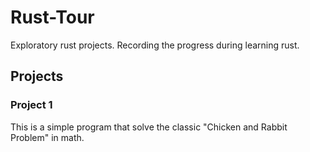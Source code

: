 # Rust-Tour
Exploratory rust projects. Recording the progress during learning rust.
## Projects
### Project 1
This is a simple program that solve the classic "Chicken and Rabbit Problem" in math.
